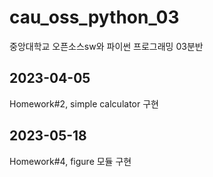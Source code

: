 # cau_oss_python_03
중앙대학교 오픈소스sw와 파이썬 프로그래밍 03분반 

## 2023-04-05
Homework#2, simple calculator 구현

## 2023-05-18
Homework#4, figure 모듈 구현